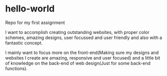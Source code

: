# hello-world
Repo for my first assignment

<!-- Brief paragraph about what I would like to accomplish in Web Design -->
I want to accomplish creating outstanding websites, with proper color schemes, amazing designs, user focussed and user friendly and also with a fantastic concept. 

I mainly want to focus more on the front-end(Making sure my designs and websites I create are amazing, responsive and user focused) and a little bit of knowledge on the back-end of web design(Just for some back-end functions).